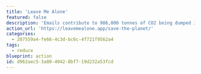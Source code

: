 ```yaml
---
title: 'Leave Me Alone'
featured: false
description: 'Emails contribute to 986,000 tonnes of CO2 being dumped into the atmosphere every day, that''s 4g per email. Unsubscribe from unwanted subscription emails and reduce your carbon footprint.'
action_url: 'https://leavemealone.app/save-the-planet/'
categories:
  - 207559a4-fe66-4c3d-bc6c-4f721f9562a4
tags:
  - reduce
blueprint: action
id: d962aec5-3a80-4942-8bf7-19d232a53fcd
---
```

